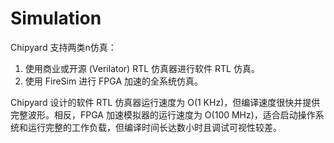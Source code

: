 # Simulation

Chipyard 支持两类n仿真：

1. 使用商业或开源 (Verilator) RTL 仿真器进行软件 RTL 仿真。
2. 使用 FireSim 进行 FPGA 加速的全系统仿真。

Chipyard 设计的软件 RTL 仿真器运行速度为 O(1 KHz)，但编译速度很快并提供完整波形。相反，FPGA 加速模拟器的运行速度为 O(100 MHz)，适合启动操作系统和运行完整的工作负载，但编译时间长达数小时且调试可视性较差。